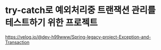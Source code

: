 # try-catch로 예외처리중 트랜잭션 관리를 테스트하기 위한 프로젝트

https://velog.io/@dev-h99www/Spring-legacy-project-Exception-and-Transaction
